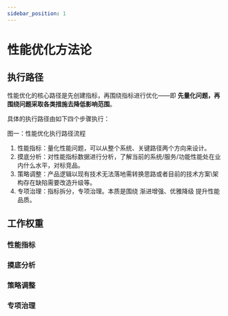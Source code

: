 ```yaml
---
sidebar_position: 1
---
```


# 性能优化方法论


## 执行路径

性能优化的核心路径是先创建指标，再围绕指标进行优化——即 **先量化问题，再围绕问题采取各类措施去降低影响范围**。

具体的执行路径由如下四个步骤执行：

图一：性能优化执行路径流程


1. 性能指标：量化性能问题，可以从整个系统、关键路径两个方向来设计。
2. 摸底分析：对性能指标数据进行分析，了解当前的系统/服务/功能性能处在业内什么水平，对标竞品。
3. 策略调整：产品逻辑以现有技术无法落地需转换思路或者目前的技术方案\架构存在缺陷需要改造升级等。
4. 专项治理：指标拆分，专项治理。本质是围绕 渐进增强、优雅降级 提升性能品质。

## 工作权重

### 性能指标
### 摸底分析
### 策略调整
### 专项治理